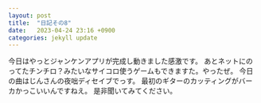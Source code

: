 ```yaml
---
layout: post
title:  "日記その8"
date:   2023-04-24 23:16 +0900
categories: jekyll update
---
```


今日はやっとジャンケンアプリが完成し動きました感激です。
あとネットにのってたチンチロ？みたいなサイコロ使うゲームもできますた。やったぜ。
今日の曲はじんさんの夜咄ディセイブでっす。
最初のギターのカッティングがバーカかっこいいんですねえ。
是非聞いてみてください。

[jekyll-docs]: https://jekyllrb.com/docs/home
[jekyll-gh]:   https://github.com/jekyll/jekyll
[jekyll-talk]: https://talk.jekyllrb.com/